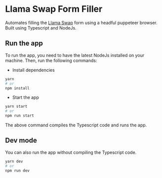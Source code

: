 # Llama Swap Form Filler

Automates filling the [Llama Swap](http://swap.defillama.com/) form using a headful puppeteer browser.
Built using Typescript and NodeJs.

## Run the app

To run the app, you need to have the latest NodeJs installed on your machine. Then, run the following commands:

- Install dependencies

```bash
yarn
# or
npm install
```

- Start the app

```bash
yarn start
# or
npm run start
```

The above command compiles the Typescript code and runs the app.

## Dev mode

You can also run the app without compiling the Typescript code.

```bash
yarn dev
# or
npm run dev
```
